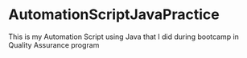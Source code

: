 # AutomationScriptJavaPractice

This is my Automation Script using Java that I did during bootcamp in Quality Assurance program  
